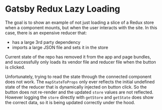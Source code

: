 # Gatsby Redux Lazy Loading

The goal is to show an example of not just loading a slice of a Redux store when a component mounts, but when the user interacts with the site. In this case, there is an expensive reducer that:

- has a large 3rd party dependency
- imports a large JSON file and sets it in the store

Current state of the repo has removed it from the app and page bundles, and successfully only loads its vendor file and reducer file when the button is clicked.

Unfortunately, trying to read the state through the connected component does not work. The `mapStateToProps` only ever reflects the initial undefined state of the reducer that is dynamically injected on button click. So the button does not re-render and the updated `store` values are not reflected. However logging the `store` directly with `getStore` and `getState` does show the correct data, so it is being updated correctly under the hood.
